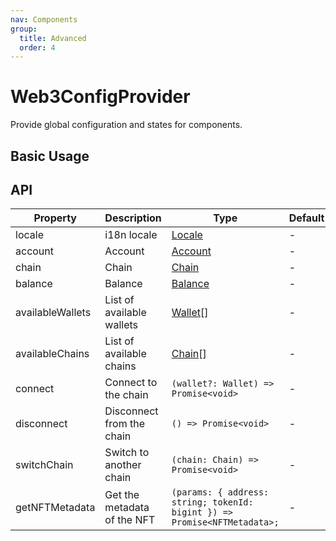 ```yaml
---
nav: Components
group:
  title: Advanced
  order: 4
---
```


# Web3ConfigProvider

Provide global configuration and states for components.

## Basic Usage

<code src="./demos/basic.tsx"></code>

## API

| Property | Description | Type | Default | Version |
| --- | --- | --- | --- | --- |
| locale | i18n locale | [Locale](https://github.com/ant-design/ant-design-web3/blob/b3b5e19be68fd67c24f20341365fad188ed499d5/packages/common/src/types.ts#L212) | - |  |
| account | Account | [Account](/components/types#account) | - |  |
| chain | Chain | [Chain](/components/types#chain) | - |  |
| balance | Balance | [Balance](/components/connect-button#balance-1) | - |  |
| availableWallets | List of available wallets | [Wallet](/components/types#wallet)\[] | - |  |
| availableChains | List of available chains | [Chain](/components/types#chain)\[] | - |  |
| connect | Connect to the chain | `(wallet?: Wallet) => Promise<void>` | - |  |
| disconnect | Disconnect from the chain | `() => Promise<void>` | - |  |
| switchChain | Switch to another chain | `(chain: Chain) => Promise<void>` | - |  |
| getNFTMetadata | Get the metadata of the NFT | `(params: { address: string; tokenId: bigint }) => Promise<NFTMetadata>;` | - |  |
